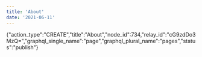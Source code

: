 ```yaml
---
title: 'About'
date: '2021-06-11'
---
```


{"action_type":"CREATE","title":"About","node_id":734,"relay_id":"cG9zdDo3MzQ=","graphql_single_name":"page","graphql_plural_name":"pages","status":"publish"}
